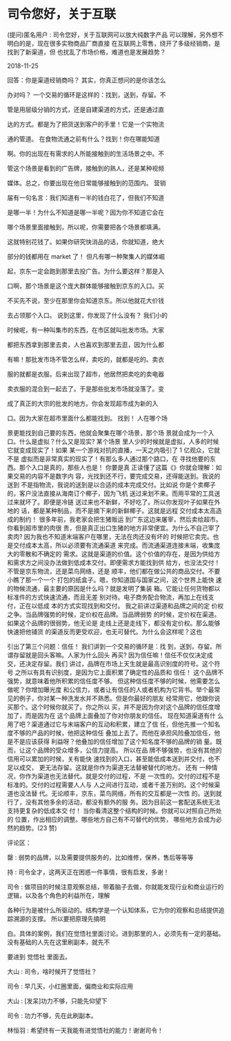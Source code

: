 # 司令您好，关于互联

(提问)匿名用户 : 司令您好，关于互联网可以放大纯数字产品 可以理解，另外想不明白的是，现在很多实物商品厂商直接 在互联网上零售，绕开了多级经销商，是找到了新渠道，但 也扰乱了市场价格，难道也是发展趋势？

2018-11-25

回答：你是渠道经销商吗？ 其实，你真正想问的是你该怎么

办对吗？ 一个交易的循环是这样的：找到，送到，存留。不

管是用层级分销的方式，还是自建渠道的方式，还是通过直

达的方式。都是为了把货送到客户的手里！它是一个实物流

通的管道。 在食物流通之前有什么？找到！你在哪能知道

啊。你的出现在有需求的人所能接触到的生活场景之中。不

管这个场景是看到的广告牌，接触到的熟人，还是某种视频

媒体。总之，你要出现在他日常能够接触到的范围内。 营销

届有一句名言：我们知道有一半的钱白花了，但我们不知道

是哪一半！为什么不知道是哪一半呢？因为你不知道它会在

哪个场景里面接触到，所以呢，你需要把各个场景都填满。

这就特别花钱了。如果你研究快消品的话，你就知道，绝大

部分的钱都用在 market 了！ 但凡有哪一种聚集人的媒体崛

起，京东一定会跑到那里去投广告。为什么要这样？那是入

口啊，那个场景是这个庞大群体能够接触到京东的入口。买

不买先不说，至少在那里你会知道京东。所以他就花大价钱

去占领那个入口。 说到这里，你发现了什么没有？ 我们小的

时候呢，有一种叫集市的东西，在市区就叫批发市场。大家

都把东西拿到那里去卖，人也喜欢到那里去逛，因为什么都

有嘛！那批发市场不管怎么样，卖吃的，就都是吃的。卖衣

服的就都是衣服。后来出现了超市，他居然把卖吃的卖电器

卖衣服的混合到一起去了。于是那些批发市场就没落了。变

成了真正的大宗的批发的地方。你会发现超市成为新的入

口。因为大家在超市里面什么都能找到。 找到！ 人在哪个场

景更能找到自己要的东西，他就会聚集在哪个场景，那个场 景就会成为一个入口。什么是虚拟？什么又是现实? 某个场景 里人少的时候就是虚拟，人多的时候它就变成现实了！如果 某一个游戏对抗的直播，一天之内吸引了 1 亿观众，它就不是 虚拟而是非常真实的现实了！有那么多人通过那个路口，在 寻找他要的东西。那个入口是真的，那些人也是！ 你要是真 正读懂了这篇《》你就会理解：如果交易的内容不是数字内 容，光找到还不行，要完成交易，还得能送到。我说的送到 不是指物流，我说的送到是以合适的成本完成交付。比如说 你是个卖椰子的，客户没法直接从海南订个椰子，因为飞机 送过来划不来。而用平常的工具送过来就坏了。即便是冷链 送过来也不新鲜，不好吃了。所以你发现叶子如果在外地的 话，都是某种制品，而不是摘下来的新鲜椰子。这就是远程 交付成本太高造成的制约！ 很多年前，我老家会把生猪贩运 到广东这边来屠宰，然后卖给超市。你看到超市里的肉很 贵，但是真正出口生猪的地方非常便宜。为什么不自己宰了 卖肉? 因为我也不知道末端客户在哪里，无法在肉还没有坏的 时候把它卖完。也是交付成本太高，所以必须要有流通渠道 来完成。而流通渠道连接末端，收集庞大的零散和不确定的 需求。这就是渠道的价值。这个价值的存在，是因为供给方 和需求方之间没办法做到低成本交付。即便需求方能找到供 给方，也没法交付！ 不管是京东物流，还是菜鸟网络，还是 顺丰，他们都在做公共的商品交付。不要小瞧了那一个一个 打包的纸盒子。嗯，你知道国与国家之间，这个世界上能快 速的物候流通，最主要的原因是什么吗？就是发明了集装 箱。它能让任何货物都以标准件的方式快速流通，而且无差 别对待。电子商务配合物流，再加上在线支付，正在以低成 本的方式实现找到和交付。 我之前讲过渠道和品牌之间的定 价权之争。当品牌强势的时候，定价权在品牌。当品牌弱势 的时候，定价权在渠道。如果这个品牌的很弱势，他无论是 走线上还是走线下，都没有定价权。那么能够快速把他铺货 的渠道反而更受欢迎，也无可替代。为什么会这样呢？这也

引出了第三个问题：信任！ 我们讲到一个交易的循环是：找 到，送到，存留。所谓存留就是回头客嘛。人家为什么回头 再买? 因为信任嘛！信任不仅仅决定成交，还决定存留。我们 讲过，品牌在市场上天生就是最高识别度的符号。这个符号 之所以有具有识别度，是因为它上面积累了确定性的品质和 信任！ 这个品牌不强势，就意味着他所积累的信任度不够。 但这种信任度不够的时候，他需要怎么做呢？你增加曝光度 和公信力，或者让有信任的人或者机构为它背书。举个最常 见的例子，你对某一种洗发水并不熟悉。但是你最好的朋友 经常用它，他跟你说买那个。这个时候你就买了。你之所以 买，并不是因为你对这个品牌的信任度增加了，而是因为在 这个品牌上面叠加了你对你朋友的信任。 现在知道渠道有什 么用了吧？渠道通过它与末端客户的互动和积累，建立了信 任，但他先推一个知名度不够的产品的时候，他把这种信任 叠加上去了。而他在承担风险叠加信任，他是不是应该获得 利益呀？他叠加的信任增加了这个知名度不够的品牌的销 量。既而，让这个品牌的受众增多，公信力提高。 所以在品 牌不够强势，也没有其他的信用可以累加的时候，关有能快 速找到的入口，甚至能低成本送到并交付，也不足以成交， 更无法存留。这就是你作为渠道无法替被替代的地方。 还有 一种情况，你作为渠道也无法替代。就是交付的过程，不是 一次性的。交付的过程不是标准的。交付的过程需要人人与 人之间进行互动，或者千差万别的。这个时候渠道也没法替 代。无论顺丰，京东，菜鸟网络，所有的交互都是一次性 的。送到就行了，没有其他多余的活动，都没有额外的服 务。因为目前这一套配送系统无法支持更复杂的低成本交 付！ 当你看清这整个结构的时候。你就可以对照自己所处的 位置，作出相应的调整。哪些地方自己有不可替代的优势， 哪些地方会成为必然的趋势。(23 赞)

评论区：

罄 : 弱势的品牌，以及需要提供服务的，比如维修，保养，售后等等等

持 : 司令全才，这两天正在困惑一件事情，很有启发，多谢！

司令 : 做项目的时候注意观察总结，带着脑子去做，你就能发现行业和商业运行的逻辑，以及各个角色的利益所在，理解

各种行为是被什么所驱动的。结构学是一个认知体系，它为你的观察和总结提供追踪溯源的支撑。 所以要把原理先搞明

白。具体的案例，我们在觉悟社里面讨论。进到那里的人，必须先有一定的基础。没有基础的人先在这里刷副本，就先不

要进到 觉悟社 里面去。

大山 : 司令，啥时候开了觉悟社？

司令 : 早几天，小红圈里面，偏商业和实际应用

大山 : [发呆]功力不够，只能先仰望下

司令 : 功力不够，先在此刷副本。

林恒羽 : 希望终有一天我能有进觉悟社的能力！谢谢司令！
